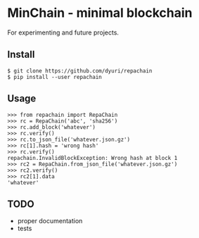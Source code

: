 # MinChain - minimal blockchain

For experimenting and future projects.

## Install

```
$ git clone https://github.com/dyuri/repachain
$ pip install --user repachain
```

## Usage

```
>>> from repachain import RepaChain
>>> rc = RepaChain('abc', 'sha256')
>>> rc.add_block('whatever')
>>> rc.verify()
>>> rc.to_json_file('whatever.json.gz')
>>> rc[1].hash = 'wrong hash'
>>> rc.verify()
repachain.InvalidBlockException: Wrong hash at block 1
>>> rc2 = RepaChain.from_json_file('whatever.json.gz')
>>> rc2.verify()
>>> rc2[1].data
'whatever'
```

## TODO

  - proper documentation
  - tests
